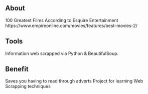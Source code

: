 <h2> About </h2>
100 Greatest Films According to Esquire Entertainment 
https://www.empireonline.com/movies/features/best-movies-2/

<h2> Tools </h2>
Information web scrapped via Python & BeautifulSoup. <br>

<h2> Benefit </h2>
Saves you having to read through adverts 
Project for learning Web Scrapping techniques
